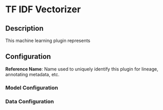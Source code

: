 
# TF IDF Vectorizer

## Description
This machine learning plugin represents

## Configuration
**Reference Name**: Name used to uniquely identify this plugin for lineage, annotating metadata, etc.

### Model Configuration

### Data Configuration
